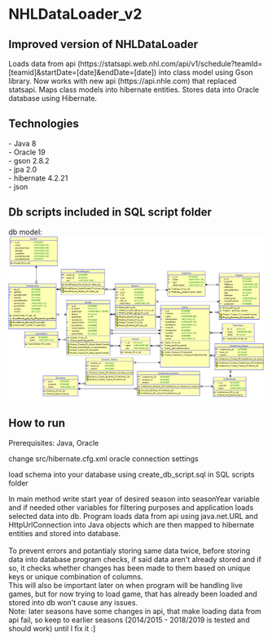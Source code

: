 # NHLDataLoader_v2

## Improved version of NHLDataLoader
<p> Loads data from api (https://statsapi.web.nhl.com/api/v1/schedule?teamId=[teamid]&startDate=[date]&endDate=[date]) into class model using Gson library. 
    Now works with new api (https://api.nhle.com) that replaced statsapi.
    Maps class models into hibernate entities.
    Stores data into Oracle database using Hibernate.
</p>

## Technologies
<p>
  - Java 8 <br>
  - Oracle 19 <br>
  - gson 2.8.2 <br>
  - jpa 2.0 <br>
  - hibernate 4.2.21 <br>
  - json <br>
</p>

## Db scripts included in SQL script folder
db model:
![db model](readme_imgs/db_model.png)

## How to run
  <p>
	Prerequisites: Java, Oracle
  </p>
  <p>
	change src/hibernate.cfg.xml oracle connection settings
  </p>
  <p>
	load schema into your database using create_db_script.sql in SQL scripts folder
  </p>
  <p>
	In main method write start year of desired season into seasonYear variable and if needed other variables for filtering purposes and application loads selected data into db.
	Program loads data from api using java.net.URL and HttpUrlConnection into Java objects which are then mapped to hibernate entities and stored into database. <br> <br>
	To prevent errors and potantialy storing same data twice, before storing data into database program checks, if said data aren't already stored and if so, it checks whether changes has been made to them based on unique keys or unique combination of columns. <br> 
	This will also be important later on when program will be handling live games, but for now trying to load game, that has already been loaded and stored into db won't cause any issues.
	<br>
	Note: later seasons have some changes in api, that make loading data from api fail, so keep to earlier seasons (2014/2015 - 2018/2019 is tested and should work) until I fix it :]
  </p>
